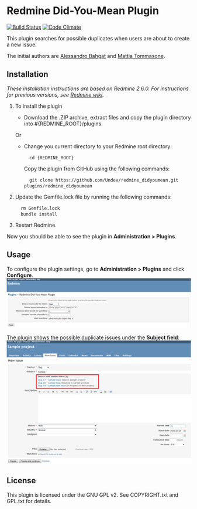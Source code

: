 # Redmine Did-You-Mean Plugin

[![Build Status](https://travis-ci.org/Undev/redmine_didyoumean.png)](https://travis-ci.org/Undev/redmine_didyoumean)
[![Code Climate](https://codeclimate.com/github/Undev/redmine_didyoumean.png)](https://codeclimate.com/github/Undev/redmine_didyoumean)

This plugin searches for possible duplicates when users are about to create a new issue.

The initial authors are [Alessandro Bahgat](http://blog.abahgat.com/) and [Mattia Tommasone](http://www.raibaz.com/).

## Installation

*These installation instructions are based on Redmine 2.6.0. For instructions for previous versions, see [Redmine wiki](http://www.redmine.org/projects/redmine/wiki/Plugins).*

1. To install the plugin
    * Download the .ZIP archive, extract files and copy the plugin directory into #{REDMINE_ROOT}/plugins.
    
    Or

    * Change you current directory to your Redmine root directory:  

            cd {REDMINE_ROOT}
            
      Copy the plugin from GitHub using the following commands:
      
            git clone https://github.com/Undev/redmine_didyoumean.git plugins/redmine_didyoumean
            
2. Update the Gemfile.lock file by running the following commands:  

         rm Gemfile.lock  
         bundle install
            
3. Restart Redmine.

Now you should be able to see the plugin in **Administration > Plugins**.

## Usage

To configure the plugin settings, go to **Administration > Plugins** and click **Configure**.  
![plugin settings](didyoumean_1.PNG)

The plugin shows the possible duplicate issues under the **Subject field**:
![similar issues](didyoumean_2.PNG)

## License

This plugin is licensed under the GNU GPL v2. See COPYRIGHT.txt and GPL.txt for details.
